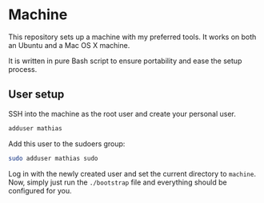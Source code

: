 # Machine
This repository sets up a machine with my preferred tools. It works on both an
Ubuntu and a Mac OS X machine.

It is written in pure Bash script to ensure portability and ease the setup
process.

## User setup
SSH into the machine as the root user and create your personal user.
```bash
adduser mathias
```

Add this user to the sudoers group:
```bash
sudo adduser mathias sudo
```

Log in with the newly created user and set the current directory to ``machine``.
Now, simply just run the ``./bootstrap`` file and everything should be
configured for you.
